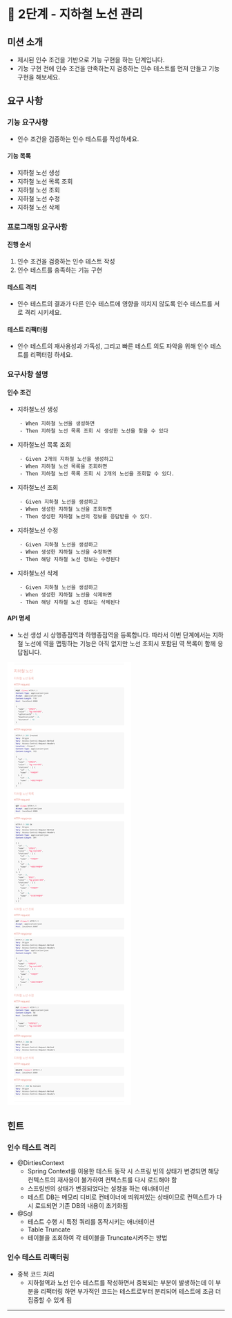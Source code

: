 # 🚀 2단계 - 지하철 노선 관리

## 미션 소개
- 제시된 인수 조건을 기반으로 기능 구현을 하는 단계입니다.
- 기능 구현 전에 인수 조건을 만족하는지 검증하는 인수 테스트를 먼저 만들고 기능 구현을 해보세요.

## 요구 사항

### 기능 요구사항

- 인수 조건을 검증하는 인수 테스트를 작성하세요.

#### 기능 목록
- 지하철 노선 생성
- 지하철 노선 목록 조회
- 지하철 노선 조회
- 지하철 노선 수정
- 지하철 노선 삭제

### 프로그래밍 요구사항
#### 진행 순서
1. 인수 조건을 검증하는 인수 테스트 작성
2. 인수 테스트를 충족하는 기능 구현

#### 테스트 격리
- 인수 테스트의 결과가 다른 인수 테스트에 영향을 끼치지 않도록 인수 테스트를 서로 격리 시키세요.

#### 테스트 리팩터링
- 인수 테스트의 재사용성과 가독성, 그리고 빠른 테스트 의도 파악을 위해 인수 테스트를 리팩터링 하세요.

### 요구사항 설명
#### 인수 조건
- 지하철노선 생성
```
    - When 지하철 노선을 생성하면
    - Then 지하철 노선 목록 조회 시 생성한 노선을 찾을 수 있다
```
- 지하철노선 목록 조회
```
    - Given 2개의 지하철 노선을 생성하고
    - When 지하철 노선 목록을 조회하면
    - Then 지하철 노선 목록 조회 시 2개의 노선을 조회할 수 있다.
```
- 지하철노선 조회
```
    - Given 지하철 노선을 생성하고
    - When 생성한 지하철 노선을 조회하면
    - Then 생성한 지하철 노선의 정보를 응답받을 수 있다.
```
- 지하철노선 수정
```
    - Given 지하철 노선을 생성하고
    - When 생성한 지하철 노선을 수정하면
    - Then 해당 지하철 노선 정보는 수정된다
```
- 지하철노선 삭제
```
    - Given 지하철 노선을 생성하고
    - When 생성한 지하철 노선을 삭제하면
    - Then 해당 지하철 노선 정보는 삭제된다
```

#### API 명세
- 노선 생성 시 상행종점역과 하행종점역을 등록합니다. 따라서 이번 단계에서는 지하철 노선에 역을 맵핑하는 기능은 아직 없지만 노선 조회시 포함된 역 목록이 함께 응답됩니다.


![img.png](img.png)

## 힌트

### 인수 테스트 격리
- @DirtiesContext
    - Spring Context를 이용한 테스트 동작 시 스프링 빈의 상태가 변경되면 해당 컨텍스트의 재사용이 불가하여 컨택스트를 다시 로드해야 함
    - 스프링빈의 상태가 변경되었다는 설정을 하는 애너테이션
    - 테스트 DB는 메모리 디비로 컨테이너에 띄워져있는 상태이므로 컨텍스트가 다시 로드되면 기존 DB의 내용이 초기화됨
- @Sql
    - 테스트 수행 시 특정 쿼리를 동작시키는 애너테이션
    - Table Truncate
    - 테이블을 조회하여 각 테이블을 Truncate시켜주는 방법

### 인수 테스트 리팩터링
- 중복 코드 처리
  - 지하철역과 노선 인수 테스트를 작성하면서 중복되는 부분이 발생하는데 이 부분을 리팩터링 하면 부가적인 코드는 테스트로부터 분리되어 테스트에 조금 더 집중할 수 있게 됨

---